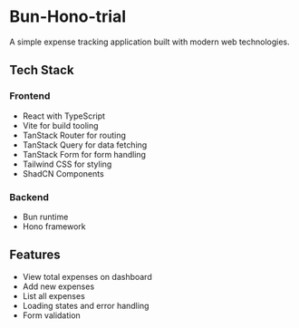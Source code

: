 # Bun-Hono-trial

A simple expense tracking application built with modern web technologies.

## Tech Stack

### Frontend
- React with TypeScript
- Vite for build tooling
- TanStack Router for routing
- TanStack Query for data fetching
- TanStack Form for form handling
- Tailwind CSS for styling
- ShadCN Components

### Backend
- Bun runtime
- Hono framework

## Features

- View total expenses on dashboard
- Add new expenses
- List all expenses
- Loading states and error handling
- Form validation

